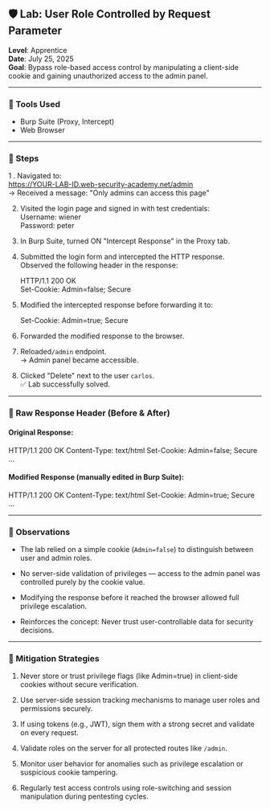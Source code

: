 ## 🛡️ Lab: User Role Controlled by Request Parameter  
**Level**: Apprentice  
**Date**: July 25, 2025  
**Goal**: Bypass role-based access control by manipulating a client-side cookie and gaining unauthorized access to the admin panel.

---

### 🧰 Tools Used  
- Burp Suite (Proxy, Intercept)  
- Web Browser  

---

### 🧭 Steps  

1 . Navigated to:  
   https://YOUR-LAB-ID.web-security-academy.net/admin  
   → Received a message: "Only admins can access this page"

2. Visited the login page and signed in with test credentials:  
   Username: wiener  
   Password: peter  

3. In Burp Suite, turned ON "Intercept Response" in the Proxy tab.

4. Submitted the login form and intercepted the HTTP response.  
   Observed the following header in the response:

   HTTP/1.1 200 OK  
   Set-Cookie: Admin=false; Secure  

5. Modified the intercepted response before forwarding it to:

   Set-Cookie: Admin=true; Secure  

6. Forwarded the modified response to the browser.

7. Reloaded`/admin` endpoint.  
   → Admin panel became accessible.

8. Clicked "Delete" next to the user `carlos`.  
   ✅ Lab successfully solved.

---


### 🧪 Raw Response Header (Before & After)

#### Original Response:
HTTP/1.1 200 OK
Content-Type: text/html
Set-Cookie: Admin=false; Secure
...

#### Modified Response (manually edited in Burp Suite):
HTTP/1.1 200 OK
Content-Type: text/html
Set-Cookie: Admin=true; Secure
...

---

### 🧠 Observations

- The lab relied on a simple cookie (`Admin=false`) to distinguish between user and admin roles.

- No server-side validation of privileges — access to the admin panel was controlled purely by the cookie value.

- Modifying the response before it reached the browser allowed full privilege escalation.

- Reinforces the concept: Never trust user-controllable data for security decisions.

---

### 🔐 Mitigation Strategies

1. Never store or trust privilege flags (like Admin=true) in client-side cookies without secure verification.

2. Use server-side session tracking mechanisms to manage user roles and permissions securely.

3. If using tokens (e.g., JWT), sign them with a strong secret and validate on every request.

4. Validate roles on the server for all protected routes like `/admin`.

5. Monitor user behavior for anomalies such as privilege escalation or suspicious cookie tampering.

6. Regularly test access controls using role-switching and session manipulation during pentesting cycles.